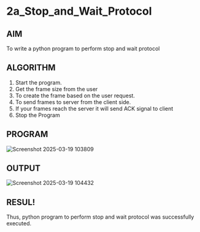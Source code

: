 # 2a_Stop_and_Wait_Protocol
## AIM 
To write a python program to perform stop and wait protocol
## ALGORITHM
1. Start the program.
2. Get the frame size from the user
3. To create the frame based on the user request.
4. To send frames to server from the client side.
5. If your frames reach the server it will send ACK signal to client
6. Stop the Program
## PROGRAM
![Screenshot 2025-03-19 103809](https://github.com/user-attachments/assets/74b49f47-89c2-4af0-9b38-cdafa5d71083)

## OUTPUT
![Screenshot 2025-03-19 104432](https://github.com/user-attachments/assets/43bc2ea4-6605-4f58-b347-95d6a7094fe0)


## RESUL!
Thus, python program to perform stop and wait protocol was successfully executed.

